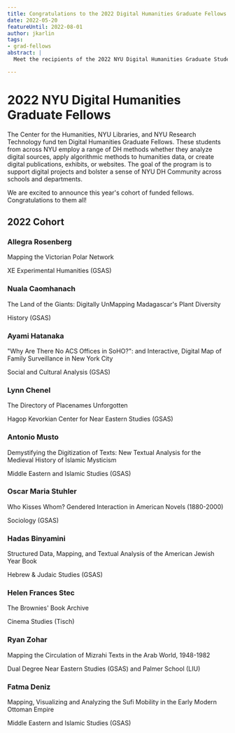 ```yaml
---
title: Congratulations to the 2022 Digital Humanities Graduate Fellows
date: 2022-05-20
featureUntil: 2022-08-01
author: jkarlin
tags:
- grad-fellows
abstract: |
  Meet the recipients of the 2022 NYU Digital Humanities Graduate Student Fellows, sponsored by the NYU Center for Humanities, NYU Libraries, and NYU Research Technology.

---
```


# 2022 NYU Digital Humanities Graduate Fellows
The Center for the Humanities, NYU Libraries, and NYU Research Technology fund ten Digital Humanities Graduate Fellows. These students from across NYU employ a range of DH methods whether they analyze digital sources, apply algorithmic methods to humanities data, or create digital publications, exhibits, or websites. The goal of the program is to support digital projects and bolster a sense of NYU DH Community across schools and departments.

We are excited to announce this year's cohort of funded fellows. Congratulations to them all!

## 2022 Cohort
### Allegra Rosenberg
Mapping the Victorian Polar Network

XE Experimental Humanities (GSAS)

### Nuala Caomhanach

The Land of the Giants: Digitally UnMapping Madagascar's Plant Diversity

History (GSAS)

### Ayami Hatanaka
"Why Are There No ACS Offices in SoHO?": and Interactive, Digital Map of Family Surveillance in New York City

Social and Cultural Analysis (GSAS)

### Lynn Chenel
The Directory of Placenames Unforgotten

Hagop Kevorkian Center for Near Eastern Studies (GSAS)

### Antonio Musto
Demystifying the Digitization of Texts: New Textual Analysis for the Medieval History of Islamic Mysticism

Middle Eastern and Islamic Studies (GSAS)


### Oscar Maria Stuhler
Who Kisses Whom? Gendered Interaction in American Novels (1880-2000)

Sociology (GSAS)

### Hadas Binyamini
Structured Data, Mapping, and Textual Analysis of the American Jewish Year Book

Hebrew & Judaic Studies (GSAS)

### Helen Frances Stec
The Brownies' Book Archive

Cinema Studies (Tisch)

### Ryan Zohar
Mapping the Circulation of Mizrahi Texts in the Arab World, 1948-1982

Dual Degree Near Eastern Studies (GSAS) and Palmer School (LIU)

### Fatma Deniz
Mapping, Visualizing and Analyzing the Sufi Mobility in the Early Modern Ottoman Empire

Middle Eastern and Islamic Studies (GSAS)




